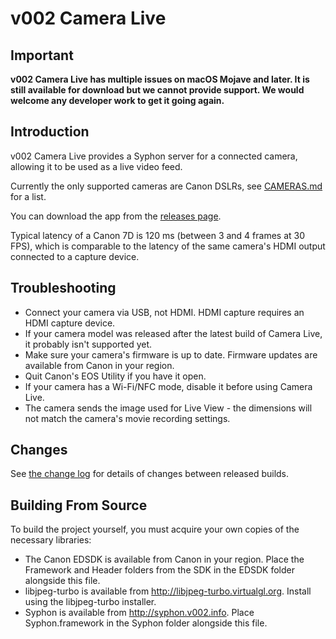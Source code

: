 v002 Camera Live
================

Important
---------

**v002 Camera Live has multiple issues on macOS Mojave and later. It is still available for download but we cannot provide support. We would welcome any developer work to get it going again.**

Introduction
------------

v002 Camera Live provides a Syphon server for a connected camera, allowing it to be used as a live video feed.

Currently the only supported cameras are Canon DSLRs, see [CAMERAS.md](https://github.com/v002/v002-Camera-Live/blob/master/CAMERAS.md) for a list.

You can download the app from the [releases page](https://github.com/v002/v002-Camera-Live/releases).

Typical latency of a Canon 7D is 120 ms (between 3 and 4 frames at 30 FPS), which is comparable to the latency of the same camera's HDMI output connected to a capture device.

Troubleshooting
---------------

- Connect your camera via USB, not HDMI. HDMI capture requires an HDMI capture device.
- If your camera model was released after the latest build of Camera Live, it probably isn't supported yet.
- Make sure your camera's firmware is up to date. Firmware updates are available from Canon in your region. 
- Quit Canon's EOS Utility if you have it open.
- If your camera has a Wi-Fi/NFC mode, disable it before using Camera Live.
- The camera sends the image used for Live View - the dimensions will not match the camera's movie recording settings.

Changes
-------

See [the change log](https://github.com/v002/v002-Camera-Live/blob/master/CHANGES.md) for details of changes between released builds.

Building From Source
--------------------

To build the project yourself, you must acquire your own copies of the necessary libraries:

 - The Canon EDSDK is available from Canon in your region. Place the Framework and Header folders from the SDK in the EDSDK folder alongside this file.
 - libjpeg-turbo is available from http://libjpeg-turbo.virtualgl.org. Install using the libjpeg-turbo installer.
 - Syphon is available from http://syphon.v002.info. Place Syphon.framework in the Syphon folder alongside this file.
